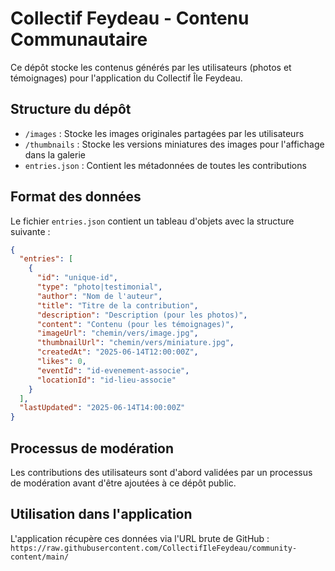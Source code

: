 # Collectif Feydeau - Contenu Communautaire

Ce dépôt stocke les contenus générés par les utilisateurs (photos et témoignages) pour l'application du Collectif Île Feydeau.

## Structure du dépôt

- `/images` : Stocke les images originales partagées par les utilisateurs
- `/thumbnails` : Stocke les versions miniatures des images pour l'affichage dans la galerie
- `entries.json` : Contient les métadonnées de toutes les contributions

## Format des données

Le fichier `entries.json` contient un tableau d'objets avec la structure suivante :

```json
{
  "entries": [
    {
      "id": "unique-id",
      "type": "photo|testimonial",
      "author": "Nom de l'auteur",
      "title": "Titre de la contribution",
      "description": "Description (pour les photos)",
      "content": "Contenu (pour les témoignages)",
      "imageUrl": "chemin/vers/image.jpg",
      "thumbnailUrl": "chemin/vers/miniature.jpg",
      "createdAt": "2025-06-14T12:00:00Z",
      "likes": 0,
      "eventId": "id-evenement-associe",
      "locationId": "id-lieu-associe"
    }
  ],
  "lastUpdated": "2025-06-14T14:00:00Z"
}
```

## Processus de modération

Les contributions des utilisateurs sont d'abord validées par un processus de modération avant d'être ajoutées à ce dépôt public.

## Utilisation dans l'application

L'application récupère ces données via l'URL brute de GitHub :
`https://raw.githubusercontent.com/CollectifIleFeydeau/community-content/main/`